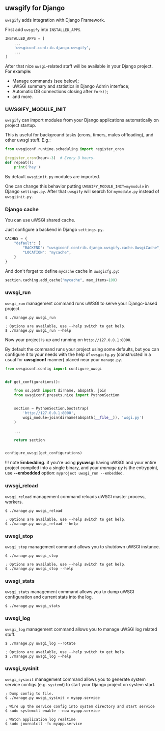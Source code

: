 ## uwsgify for Django

`uwsgify` adds integration with Django Framework.

First add `uwsgify` into `INSTALLED_APPS`.

```python
INSTALLED_APPS = [
    ...
    'uwsgiconf.contrib.django.uwsgify',
    ...
]
```

After that nice `uwsgi`-related staff will be available in your Django
project. For example:

-   Manage commands (see below);
-   uWSGI summary and statistics in Django Admin interface;
-   Automatic DB connections closing after `fork()`;
-   and more.

### UWSGIFY_MODULE_INIT

`uwsgify` can import modules from your Django applications automatically
on project startup.

This is useful for background tasks (crons, timers, mules offloading),
and other uwsgi stuff. E.g.:

```python
from uwsgiconf.runtime.scheduling import register_cron

@register_cron(hour=-3)  # Every 3 hours.
def repeat():
    print('hey')
```

By default `uwsgiinit.py` modules are imported.

One can change this behavior putting `UWSGIFY_MODULE_INIT=mymodule` in
Django `settings.py`. After that `uwsgify` will search for `mymodule.py`
instead of `uwsgiinit.py`.

### Django cache

You can use uWSGI shared cache.

Just configure a backend in Django `settings.py`.

```python
CACHES = {
    "default": {
        "BACKEND": "uwsgiconf.contrib.django.uwsgify.cache.UwsgiCache",
        "LOCATION": "mycache",
    }
}
```

And don't forget to define `mycache` cache in `uwsgicfg.py`:

```python
section.caching.add_cache("mycache", max_items=100)
```

### uwsgi_run

`uwsgi_run` management command runs uWSGI to serve your Django-based
project.

```shell
$ ./manage.py uwsgi_run

; Options are available, use --help switch to get help.
$ ./manage.py uwsgi_run --help
```

Now your project is up and running on `http://127.0.0.1:8000`.

By default the command runs your project using some defaults, but you
can configure it to your needs with the help of `uwsgicfg.py`
(constructed in a usual for **uwsgiconf** manner) placed near your
`manage.py`.

```python
from uwsgiconf.config import configure_uwsgi


def get_configurations():

    from os.path import dirname, abspath, join
    from uwsgiconf.presets.nice import PythonSection


    section = PythonSection.bootstrap(
        'http://127.0.0.1:8000',
        wsgi_module=join(dirname(abspath(__file__)), 'wsgi.py')
    )

    ...

    return section


configure_uwsgi(get_configurations)
```

!!! note
    **Embedding.** if you're using **pyuwsgi** having uWSGI and your entire
    project compiled into a single binary, and your *manage.py* is the
    entrypoint, use **\--embedded** option:
    `myproject uwsgi_run --embedded`.


### uwsgi_reload

`uwsgi_reload` management command reloads uWSGI master process, workers.

```shell
$ ./manage.py uwsgi_reload

; Options are available, use --help switch to get help.
$ ./manage.py uwsgi_reload --help
```

### uwsgi_stop

`uwsgi_stop` management command allows you to shutdown uWSGI instance.

```shell
$ ./manage.py uwsgi_stop

; Options are available, use --help switch to get help.
$ ./manage.py uwsgi_stop --help
```

### uwsgi_stats

`uwsgi_stats` management command allows you to dump uWSGI configuration
and current stats into the log.

```shell
$ ./manage.py uwsgi_stats
```

### uwsgi_log

`uwsgi_log` management command allows you to manage uWSGI log related
stuff.

```shell
$ ./manage.py uwsgi_log --rotate

; Options are available, use --help switch to get help.
$ ./manage.py uwsgi_log --help
```

### uwsgi_sysinit

`uwsgi_sysinit` management command allows you to generate system service
configs (e.g. `systemd`) to start your Django project on system start.

```shell
; Dump config to file.
$ ./manage.py uwsgi_sysinit > myapp.service

; Wire up the service config into system directory and start service
$ sudo systemctl enable --now myapp.service

; Watch application log realtime
$ sudo journalctl -fu myapp.service
```
